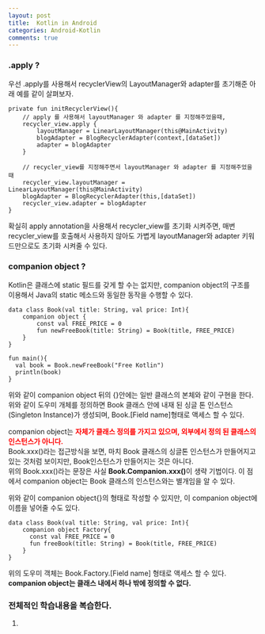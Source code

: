 ```yaml
---
layout: post
title:  Kotlin in Android
categories: Android-Kotlin
comments: true
---
```


### <strong>.apply ?</strong><br>

우선 .apply를 사용해서 recyclerView의 LayoutManager와 adapter를 초기해준 아래 예를 같이 살펴보자. <br>

    private fun initRecyclerView(){
        // apply 를 사용해서 layoutManager 와 adapter 를 지정해주었을때,
        recycler_view.apply {
            layoutManager = LinearLayoutManager(this@MainActivity)
            blogAdapter = BlogRecyclerAdapter(context,[dataSet])
            adapter = blogAdapter
        }

        // recycler_view를 지정해주면서 layoutManager 와 adapter 를 지정해주었을때
        recycler_view.layoutManager = LinearLayoutManager(this@MainActivity)
        blogAdapter = BlogRecyclerAdapter(this,[dataSet])
        recycler_view.adapter = blogAdapter
    }

확실히 apply annotation을 사용해서 recycler_view를 초기화 시켜주면, 매번 recycler_view를 호출해서 사용하지 않아도 가볍게 layoutManager와 adapter 키워드만으로도 초기화 시켜줄 수 있다.

### <strong>companion object ?</strong><br>

Kotlin은 클래스에 static 필드를 갖게 할 수는 없지만, companion object의 구조를 이용해서 Java의 static 메소드와 동일한 동작을 수행할 수 있다.<br>

    data class Book(val title: String, val price: Int){
        companion object {
            const val FREE_PRICE = 0
            fun newFreeBook(title: String) = Book(title, FREE_PRICE)
        }
    }

    fun main(){
      val book = Book.newFreeBook("Free Kotlin")
      println(book)
    }

위와 같이 companion object 뒤의 {}안에는 일반 클래스의 본체와 같이 구현을 한다. 위와 같이 도우미 개체를 정의하면 Book 클래스 안에 내재 된 싱글 톤 인스턴스(Singleton Instance)가 생성되며, Book.[Field name]형태로 액세스 할 수 있다. <br>

companion object는 <strong><font color="Red">자체가 클래스 정의를 가지고 있으며, 외부에서 정의 된 클래스의 인스턴스가 아니다.</font></strong><br>
Book.xxx()라는 접근방식을 보면, 마치 Book 클래스의 싱글톤 인스턴스가 만들어지고 있는 것처럼 보이지만, Book인스턴스가 만들어지는 것은 아니다.<br>
위의 Book.xxx()라는 문장은 사실 <strong>Book.Companion.xxx()</strong>이 생략 기법이다. 이 점에서 companion object는 Book 클래스의 인스턴스와는 별개임을 알 수 있다.<br>

위와 같이 companion object{}의 형태로 작성할 수 있지만, 이 companion object에 이름을 넣어줄 수도 있다.<br>

    data class Book(val title: String, val price: Int){
        companion object Factory{
          const val FREE_PRICE = 0
          fun freeBook(title: String) = Book(title, FREE_PRICE)
        }
    }


위의 도우미 객체는 Book.Factory.[Field name] 형태로 액세스 할 수 있다.<br>
<strong>companion object는 클래스 내에서 하나 밖에 정의할 수 없다.</strong>


### 전체적인 학습내용을 복습한다.<br>
1.
